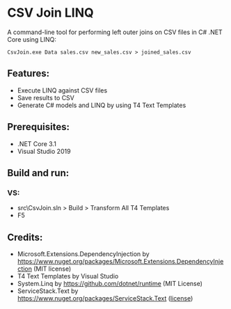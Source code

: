 # CSV Join LINQ
A command-line tool for performing left outer joins on CSV files in C# .NET Core using LINQ:
```
CsvJoin.exe Data sales.csv new_sales.csv > joined_sales.csv
```

## Features:
- Execute LINQ against CSV files
- Save results to CSV
- Generate C# models and LINQ by using T4 Text Templates

## Prerequisites:
- .NET Core 3.1
- Visual Studio 2019

## Build and run:
### VS:
- src\CsvJoin.sln > Build > Transform All T4 Templates
- F5

## Credits:
- Microsoft.Extensions.DependencyInjection by https://www.nuget.org/packages/Microsoft.Extensions.DependencyInjection (MIT license)
- T4 Text Templates by Visual Studio
- System.Linq by https://github.com/dotnet/runtime (MIT License)
- ServiceStack.Text by https://www.nuget.org/packages/ServiceStack.Text ([license](https://github.com/ServiceStack/ServiceStack.Text/blob/master/license.txt))
